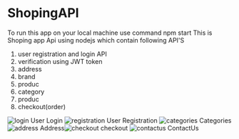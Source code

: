 # ShopingAPI
To run this app on your local machine use command  npm start
This is Shoping app Api using nodejs which contain following API'S
1) user registration and login  API
2) verification using JWT token 
3) address
4) brand
5) produc
7) category
8) produc
9) checkout(order)

![login](https://user-images.githubusercontent.com/82281265/168430245-d396fa04-be23-4aa1-9ec7-e4ec4f1a11c1.png)
User Login
![registration](https://user-images.githubusercontent.com/82281265/168430257-e87e3005-d9b8-479a-9523-caf0a8098027.png)
User Registration 
![categories](https://user-images.githubusercontent.com/82281265/168430270-4a21139e-9716-4648-bbd5-90060fe2cb0a.png)
Categories
![address](https://user-images.githubusercontent.com/82281265/168430283-759b7a1b-6219-4be1-949f-eb9521dbb823.png)
Address![checkout](https://user-images.githubusercontent.com/82281265/168430293-53e0f72f-abfc-4178-8265-b1d0607eeab3.png)
checkout
![contactus](https://user-images.githubusercontent.com/82281265/168430306-6e66276b-5420-4db9-81b6-4ae56a188c0a.png)
ContactUs
